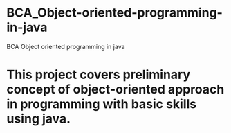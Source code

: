 # BCA_Object-oriented-programming-in-java
BCA Object oriented programming in java
# This project covers preliminary concept of object-oriented approach in programming with basic skills using java.